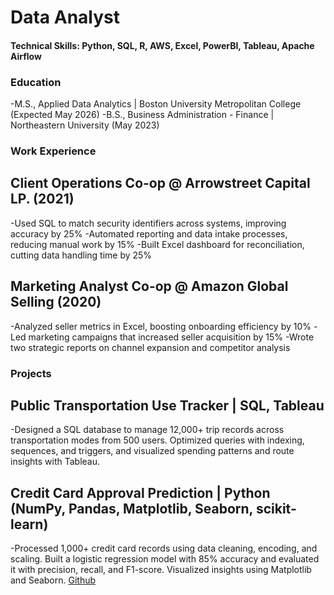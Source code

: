 # Data Analyst

#### Technical Skills: Python, SQL, R, AWS, Excel, PowerBI, Tableau, Apache Airflow

### Education 
-M.S., Applied Data Analytics | Boston University Metropolitan College (Expected May 2026)
-B.S., Business Administration - Finance | Northeastern University (May 2023)

### Work Experience
## Client Operations Co-op @ Arrowstreet Capital LP. (2021)
-Used SQL to match security identifiers across systems, improving accuracy by 25%
-Automated reporting and data intake processes, reducing manual work by 15%
-Built Excel dashboard for reconciliation, cutting data handling time by 25%

## Marketing Analyst Co-op @ Amazon Global Selling (2020)
-Analyzed seller metrics in Excel, boosting onboarding efficiency by 10%
-Led marketing campaigns that increased seller acquisition by 15%
-Wrote two strategic reports on channel expansion and competitor analysis

### Projects
## Public Transportation Use Tracker | SQL, Tableau
-Designed a SQL database to manage 12,000+ trip records across transportation modes from 500 users. Optimized queries with indexing, sequences, and triggers, and visualized spending patterns and route insights with Tableau.

## Credit Card Approval Prediction | Python (NumPy, Pandas, Matplotlib, Seaborn, scikit-learn)
-Processed 1,000+ credit card records using data cleaning, encoding, and scaling. Built a logistic regression model with 85% accuracy and evaluated it with precision, recall, and F1-score. Visualized insights using Matplotlib and Seaborn.
[Github](https://github.com/jonathan2018176/Credit-Card-Approval-Prediction/)

